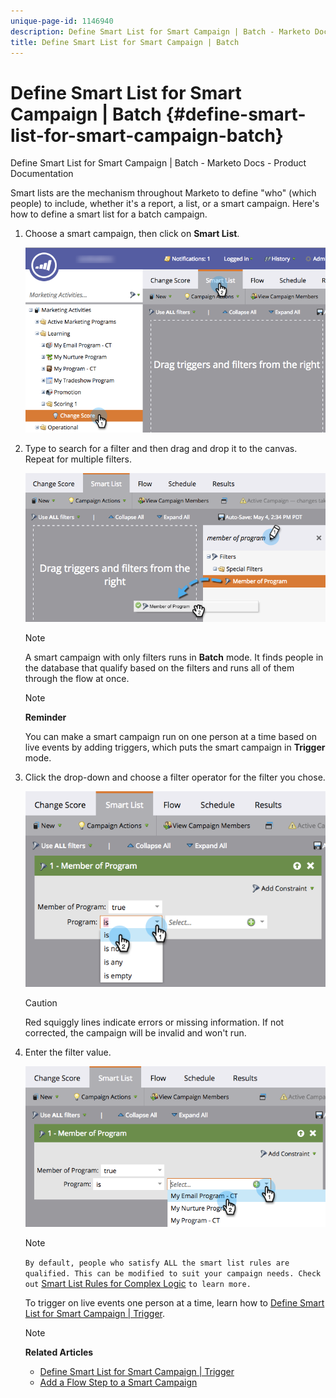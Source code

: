 ```yaml
---
unique-page-id: 1146940
description: Define Smart List for Smart Campaign | Batch - Marketo Docs - Product Documentation
title: Define Smart List for Smart Campaign | Batch
---
```


# Define Smart List for Smart Campaign | Batch {#define-smart-list-for-smart-campaign-batch}

Define Smart List for Smart Campaign | Batch - Marketo Docs - Product Documentation

Smart lists are the mechanism throughout Marketo to define "who" (which people) to include, whether it's a report, a list, or a smart campaign. Here's how to define a smart list for a batch campaign.

1. Choose a smart campaign, then click on **Smart List**.

   ![](assets/campaignchoose-hand.png)

1. Type to search for a filter and then drag and drop it to the canvas. Repeat for multiple filters.

   ![](assets/dragin.png)

   >[!NOTE]
   >
   >A smart campaign with only filters runs in **Batch** mode. It finds people in the database that qualify based on the filters and runs all of them through the flow at once.

   >[!NOTE]
   >
   >**Reminder**
   >
   >
   >You can make a smart campaign run on one person at a time based on live events by adding triggers, which puts the smart campaign in **Trigger** mode.

1. Click the drop-down and choose a filter operator for the filter you chose.

   ![](assets/programdropdown-hands.png)

   >[!CAUTION]
   >
   >Red squiggly lines indicate errors or missing information. If not corrected, the campaign will be invalid and won't run.

1. Enter the filter value.

   ![](assets/chooseprogram.png)

   >[!NOTE]
   >
   >`By default, people who satisfy ALL the smart list rules are qualified. This can be modified to suit your campaign needs. Check out` [Smart List Rules for Complex Logic](../../../../../welcome-to-marketo-docs/product-docs/core-marketo-concepts/smart-lists-and-static-lists/using-smart-lists/using-advanced-smart-list-rule-logic.md) `to learn more.`

   To trigger on live events one person at a time, learn how to [Define Smart List for Smart Campaign | Trigger](define-smart-list-for-smart-campaign-|-trigger.md).

   >[!NOTE]
   >
   >**Related Articles**
   >
   >    
   >    
   >    * [Define Smart List for Smart Campaign | Trigger](define-smart-list-for-smart-campaign-|-trigger.md)
   >    * [Add a Flow Step to a Smart Campaign](../../../../../welcome-to-marketo-docs/product-docs/core-marketo-concepts/smart-campaigns/flow-actions/add-a-flow-step-to-a-smart-campaign.md)
   >    
   >

